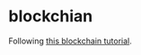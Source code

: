 # blockchian
Following [this blockchain tutorial](https://hackernoon.com/learn-blockchains-by-building-one-117428612f46).
